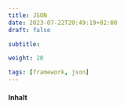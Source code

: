 ```yaml
---
title: JSON
date: 2023-07-22T20:49:19+02:00
draft: false

subtitle: 

weight: 20

tags: [framework, json]
---
```


#### Inhalt